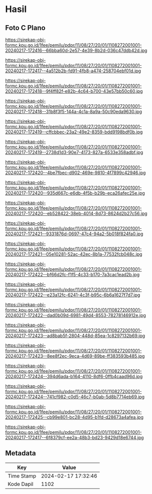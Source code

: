 # Hasil

## Foto C Plano

https://sirekap-obj-formc.kpu.go.id/1fee/pemilu/pdpr/11/08/27/20/01/1108272001001-20240217-172416--66bba60d-2e57-4e39-8b2d-036c47ddb42d.jpg

https://sirekap-obj-formc.kpu.go.id/1fee/pemilu/pdpr/11/08/27/20/01/1108272001001-20240217-172417--4a512b2b-fd91-4fb8-a474-258704ebf01d.jpg

https://sirekap-obj-formc.kpu.go.id/1fee/pemilu/pdpr/11/08/27/20/01/1108272001001-20240217-172418--9f4ff82f-e82b-4c64-b700-43e57bb50c60.jpg

https://sirekap-obj-formc.kpu.go.id/1fee/pemilu/pdpr/11/08/27/20/01/1108272001001-20240217-172418--31b8f3f5-144a-4c1a-8a9a-50c90eda9630.jpg

https://sirekap-obj-formc.kpu.go.id/1fee/pemilu/pdpr/11/08/27/20/01/1108272001001-20240217-172419--cffcbbec-23a2-49e2-8359-bdd9198bdf0b.jpg

https://sirekap-obj-formc.kpu.go.id/1fee/pemilu/pdpr/11/08/27/20/01/1108272001001-20240217-172419--2738d1d3-90e7-4173-827a-6533e358adbf.jpg

https://sirekap-obj-formc.kpu.go.id/1fee/pemilu/pdpr/11/08/27/20/01/1108272001001-20240217-172420--4be7fbec-d902-469e-9810-4f7899c42946.jpg

https://sirekap-obj-formc.kpu.go.id/1fee/pemilu/pdpr/11/08/27/20/01/1108272001001-20240217-172420--935d667c-e6db-4f5b-b29b-eca26afec25e.jpg

https://sirekap-obj-formc.kpu.go.id/1fee/pemilu/pdpr/11/08/27/20/01/1108272001001-20240217-172420--eb528422-38eb-4014-8d73-8624d2b27c56.jpg

https://sirekap-obj-formc.kpu.go.id/1fee/pemilu/pdpr/11/08/27/20/01/1108272001001-20240217-172421--9331876d-0697-47c4-94a2-5b018f824fa0.jpg

https://sirekap-obj-formc.kpu.go.id/1fee/pemilu/pdpr/11/08/27/20/01/1108272001001-20240217-172421--05e10281-52ac-42ec-8b1a-77532fcb048c.jpg

https://sirekap-obj-formc.kpu.go.id/1fee/pemilu/pdpr/11/08/27/20/01/1108272001001-20240217-172422--bf66d2fc-f1f5-4c33-b170-7a3cac1ead2b.jpg

https://sirekap-obj-formc.kpu.go.id/1fee/pemilu/pdpr/11/08/27/20/01/1108272001001-20240217-172422--e23a12fc-6241-4c3f-b95c-6b6a1627f7d7.jpg

https://sirekap-obj-formc.kpu.go.id/1fee/pemilu/pdpr/11/08/27/20/01/1108272001001-20240217-172422--dad0b09d-6981-49d4-8553-78278146912e.jpg

https://sirekap-obj-formc.kpu.go.id/1fee/pemilu/pdpr/11/08/27/20/01/1108272001001-20240217-172423--ad8bab5f-2804-448d-85ea-1c8297132b69.jpg

https://sirekap-obj-formc.kpu.go.id/1fee/pemilu/pdpr/11/08/27/20/01/1108272001001-20240217-172423--8ee8f2ec-9eca-4d69-89be-ff383593b485.jpg

https://sirekap-obj-formc.kpu.go.id/1fee/pemilu/pdpr/11/08/27/20/01/1108272001001-20240217-172424--394d6ada-b164-4110-8df6-0ffb4caad96d.jpg

https://sirekap-obj-formc.kpu.go.id/1fee/pemilu/pdpr/11/08/27/20/01/1108272001001-20240217-172424--741cf982-c0d5-46c7-b0ab-5d8b7714eb69.jpg

https://sirekap-obj-formc.kpu.go.id/1fee/pemilu/pdpr/11/08/27/20/01/1108272001001-20240217-172425--cb99e801-bc28-4d95-b1fd-d28673a4afea.jpg

https://sirekap-obj-formc.kpu.go.id/1fee/pemilu/pdpr/11/08/27/20/01/1108272001001-20240217-172417--6f8379cf-ee2a-48b3-bd23-9429d18e6744.jpg


## Metadata

| Key        | Value               |
| ---------- | ------------------- |
| Time Stamp | 2024-02-17 17:32:46 |
| Kode Dapil | 1102                |



